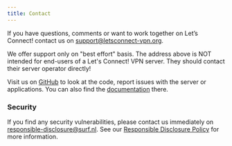 ```yaml
---
title: Contact
---
```


If you have questions, comments or want to work together on Let’s Connect! 
contact us on [support@letsconnect-vpn.org](mailto:support@letsconnect-vpn.org).

<p class="warning">
We offer support only on "best effort" basis. The address above is NOT 
intended for end-users of a Let's Connect! VPN server. They should contact
their server operator directly!
</p>

Visit us on [GitHub](https://github.com/eduvpn) to look at the
code, report issues with the server or applications. You can also find the 
[documentation](https://github.com/eduvpn/documentation/blob/v3/README.md#introduction) 
there.

### Security

If you find any security vulnerabilities, please contact us immediately on 
[responsible-disclosure@surf.nl](mailto:responsible-disclosure@surf.nl). See 
our 
[Responsible Disclosure Policy](https://www.surf.nl/over-surf/contact/responsible-disclosure-surf/index.html) 
for more information.

